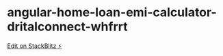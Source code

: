 # angular-home-loan-emi-calculator-dritalconnect-whfrrt

[Edit on StackBlitz ⚡️](https://stackblitz.com/edit/angular-home-loan-emi-calculator-dritalconnect-whfrrt)